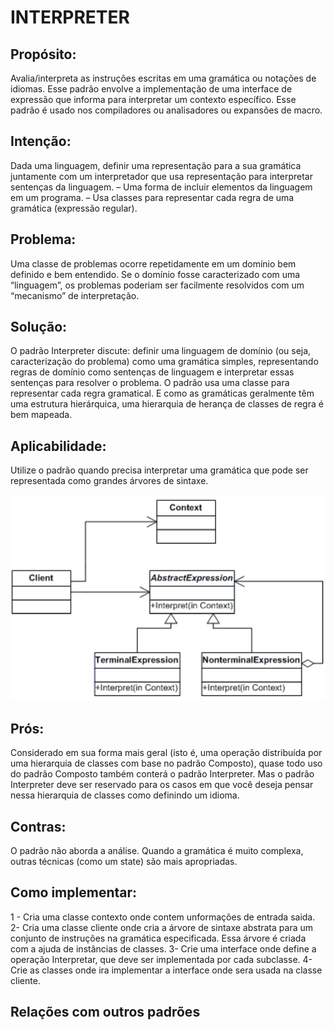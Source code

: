 # INTERPRETER
## Propósito:
Avalia/interpreta as instruções escritas em uma gramática ou notações de idiomas. Esse padrão envolve a implementação de uma interface de expressão que informa para interpretar um contexto específico. Esse padrão é usado nos compiladores ou analisadores ou expansões de macro.
## Intenção:
Dada uma linguagem, definir uma representação para a sua gramática juntamente com um interpretador que usa representação para interpretar sentenças da linguagem.
– Uma forma de incluir elementos da linguagem em um programa.
– Usa classes para representar cada regra de uma gramática (expressão regular).
## Problema: 
Uma classe de problemas ocorre repetidamente em um domínio bem definido e bem entendido. Se o domínio fosse caracterizado com uma “linguagem”, os problemas poderiam ser facilmente resolvidos com um “mecanismo” de interpretação.
## Solução:
O padrão Interpreter discute: definir uma linguagem de domínio (ou seja, caracterização do problema) como uma gramática simples, representando regras de domínio como sentenças de linguagem e interpretar essas sentenças para resolver o problema. O padrão usa uma classe para representar cada regra gramatical. E como as gramáticas geralmente têm uma estrutura hierárquica, uma hierarquia de herança de classes de regra é bem mapeada.
## Aplicabilidade: 
Utilize o padrão quando precisa interpretar uma gramática que pode ser representada como grandes árvores de sintaxe.

![Representação do Interpreter](./Interpreter.png)
## Prós:
Considerado em sua forma mais geral (isto é, uma operação distribuída por uma hierarquia de classes com base no padrão Composto), quase todo uso do padrão Composto também conterá o padrão Interpreter. Mas o padrão Interpreter deve ser reservado para os casos em que você deseja pensar nessa hierarquia de classes como definindo um idioma.
## Contras:
O padrão não aborda a análise. Quando a gramática é muito complexa, outras técnicas (como um state) são mais apropriadas.
## Como implementar:
1 - Cria uma classe contexto onde contem unformações de entrada saida.
2-  Cria uma classe cliente onde cria a árvore de sintaxe abstrata para um conjunto de instruções na gramática especificada. Essa árvore é criada com a ajuda de instâncias de classes.
3- Crie uma interface onde define a operação Interpretar, que deve ser implementada por cada subclasse.
4- Crie as classes onde ira implementar a interface onde sera usada na classe cliente.

## Relações com outros padrões

